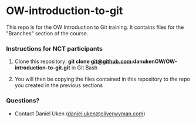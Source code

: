 # OW-introduction-to-git

This repo is for the OW Introduction to Git training.
It contains files for the "Branches" section of the course.

### Instructions for NCT participants

1. Clone this repository: **git clone git@github.com:danukenOW/OW-introduction-to-git.git** in Git Bash

2. You will then be copying the files contained in this repository to the repo you created in the previous sections

### Questions?

- Contact Daniel Uken (daniel.uken@oliverwyman.com)